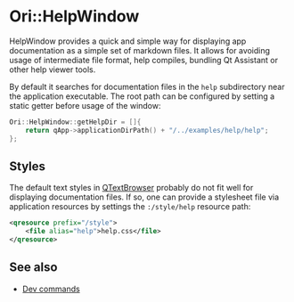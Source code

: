 # Ori::HelpWindow

HelpWindow provides a quick and simple way for displaying app documentation as a simple set of markdown files. It allows for avoiding usage of intermediate file format, help compiles, bundling Qt Assistant or other help viewer tools.

By default it searches for documentation files in the `help` subdirectory near the application executable. The root path can be configured by setting a static getter before usage of the window:

```c++
Ori::HelpWindow::getHelpDir = []{
    return qApp->applicationDirPath() + "/../examples/help/help";
};
```

## Styles

The default text styles in [QTextBrowser](https://doc.qt.io/qt-6/qtextbrowser.html) probably do not fit well for displaying documentation files. If so, one can provide a stylesheet file via application resources by settings the `:/style/help` resource path:

```xml
<qresource prefix="/style">
    <file alias="help">help.css</file>
</qresource>
```

## See also

- [Dev commands](./dev.md)
